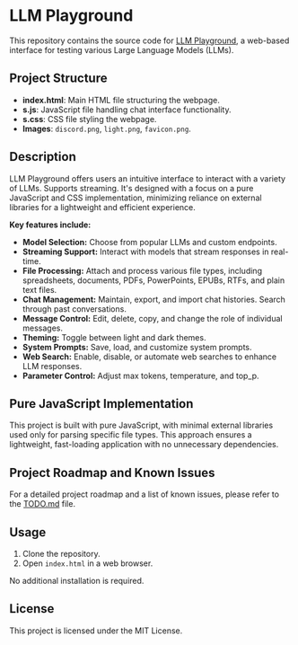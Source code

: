 # LLM Playground

This repository contains the source code for [LLM Playground](https://llmplayground.net), a web-based interface for testing various Large Language Models (LLMs).

## Project Structure

- **index.html**: Main HTML file structuring the webpage.
- **s.js**: JavaScript file handling chat interface functionality.
- **s.css**: CSS file styling the webpage.
- **Images**: `discord.png`, `light.png`, `favicon.png`.

## Description

LLM Playground offers users an intuitive interface to interact with a variety of LLMs. Supports streaming.
It's designed with a focus on a pure JavaScript and CSS implementation, minimizing reliance on external libraries for a lightweight and efficient experience. 

**Key features include:**

- **Model Selection:** Choose from popular LLMs and custom endpoints.
- **Streaming Support:** Interact with models that stream responses in real-time.
- **File Processing:** Attach and process various file types, including spreadsheets, documents, PDFs, PowerPoints, EPUBs, RTFs, and plain text files.
- **Chat Management:** Maintain, export, and import chat histories. Search through past conversations.
- **Message Control:** Edit, delete, copy, and change the role of individual messages.
- **Theming:** Toggle between light and dark themes.
- **System Prompts:** Save, load, and customize system prompts.
- **Web Search:** Enable, disable, or automate web searches to enhance LLM responses.
- **Parameter Control:** Adjust max tokens, temperature, and top_p.

## Pure JavaScript Implementation

This project is built with pure JavaScript, with minimal external libraries used only for parsing specific file types. This approach ensures a lightweight, fast-loading application with no unnecessary dependencies.

## Project Roadmap and Known Issues

For a detailed project roadmap and a list of known issues, please refer to the [TODO.md](TODO.md) file.

## Usage

1. Clone the repository.
2. Open `index.html` in a web browser.

No additional installation is required.

## License

This project is licensed under the MIT License.